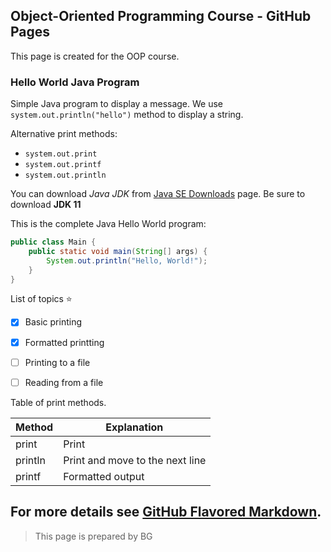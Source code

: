 ## Object-Oriented Programming Course - GitHub Pages

This page is created for the OOP course.

### Hello World Java Program
Simple Java program to display a message. We use `system.out.println("hello")` method to display a string.

Alternative print methods:
- `system.out.print`
- `system.out.printf`
- `system.out.println`

You can download _Java JDK_ from [Java SE Downloads](https://www.oracle.com/technetwork/java/javase/downloads/index.html) page. Be sure to download **JDK 11**

This is the complete Java Hello World program:

```java
public class Main {
    public static void main(String[] args) {
        System.out.println("Hello, World!");
    }
}
```

List of topics :star:
- [x] Basic printing
- [x] Formatted printting
- [ ] Printing to a file
- [ ] Reading from a file


Table of print methods.

Method | Explanation
-- | --
print | Print
println | Print and move to the next line
printf | Formatted output


For more details see [GitHub Flavored Markdown](https://guides.github.com/features/mastering-markdown/).
---
> This page is prepared by BG


